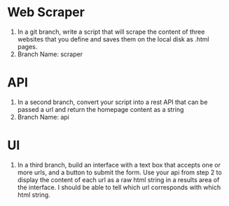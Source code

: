 # Web Scraper
1. In a git branch, write a script that will scrape the content of three websites that you define and saves them on the local disk as .html pages. 
2. Branch Name: scraper

# API
1. In a second branch, convert your script into a rest API that can be passed a url and return the homepage content as a string
2. Branch Name: api

# UI
1. In a third branch, build an interface with a text box that accepts one or more urls, and a button to submit the form. Use your api from step 2 to display the content of each url as a raw html string in a results area of the interface. I should be able to tell which url corresponds with which html string. 
